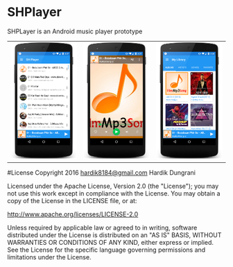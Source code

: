 # SHPlayer
SHPLayer is an Android music player prototype

<div>
    <table>
    <tr>
    <td>
     <img src="https://github.com/Hardik8184/SHPlayer/blob/master/device-2016-06-17-152727.png" alt="Image 1"/>
    </td> 
    <td>
    <img src="https://github.com/Hardik8184/SHPlayer/blob/master/device-2016-06-17-152757.png" alt="Image 1"/>
    </td>
    <td>
    <img src="https://github.com/Hardik8184/SHPlayer/blob/master/device-2016-06-17-152838.png" alt="Image 1"/>
    </td>
    </tr>
    </table>
</div>



#License
Copyright 2016 hardik8184@gmail.com Hardik Dungrani

Licensed under the Apache License, Version 2.0 (the "License"); you may not use this work except in compliance with the License. You may obtain a copy of the License in the LICENSE file, or at:

http://www.apache.org/licenses/LICENSE-2.0

Unless required by applicable law or agreed to in writing, software distributed under the License is distributed on an "AS IS" BASIS, WITHOUT WARRANTIES OR CONDITIONS OF ANY KIND, either express or implied. See the License for the specific language governing permissions and limitations under the License.
